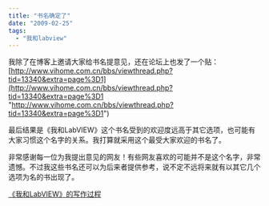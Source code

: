 ```yaml
---
title: "书名确定了"
date: "2009-02-25"
tags: 
  - "我和labview"
---
```


我除了在博客上邀请大家给书名提意见，还在论坛上也发了一个贴：[http://www.vihome.com.cn/bbs/viewthread.php?tid=13340&extra=page%3D1](http://www.vihome.com.cn/bbs/viewthread.php?tid=13340&extra=page%3D1 "http://www.vihome.com.cn/bbs/viewthread.php?tid=13340&extra=page%3D1")

最后结果是《我和LabVIEW》这个书名受到的欢迎度远高于其它选项，也可能有大家习惯这个名字的关系。我打算就采用这个最受大家欢迎的书名了。

非常感谢每一位为我提出意见的网友！有些网友喜欢的可能并不是这个名字，非常遗憾。不过我这些书名还可以为后来者提供参考，说不定不远将来就有以其它几个选项为名的书出现了。

[《我和LabVIEW》的写作过程](blog/cns!5852D4F797C53FB6!4321.entry)

